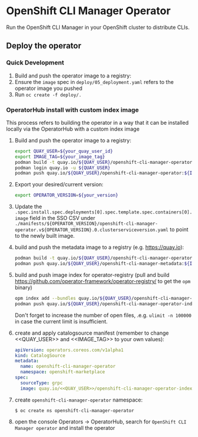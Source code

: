 # OpenShift CLI Manager Operator

Run the OpenShift CLI Manager in your OpenShift cluster to distribute CLIs.

## Deploy the operator

### Quick Development

1. Build and push the operator image to a registry:
2. Ensure the `image` spec in `deploy/05_deployment.yaml` refers to the operator image you pushed
3. Run `oc create -f deploy/.`

### OperatorHub install with custom index image

This process refers to building the operator in a way that it can be installed locally via the OperatorHub with a custom index image

1. Build and push the operator image to a registry:
   ```sh
   export QUAY_USER=${your_quay_user_id}
   export IMAGE_TAG=${your_image_tag}
   podman build -t quay.io/${QUAY_USER}/openshift-cli-manager-operator:${IMAGE_TAG} -f Dockerfile
   podman login quay.io -u ${QUAY_USER}
   podman push quay.io/${QUAY_USER}/openshift-cli-manager-operator:${IMAGE_TAG}
   ```

1. Export your desired/current version:

   ```sh
   export OPERATOR_VERSION=${your_version}
   ```

1. Update the `.spec.install.spec.deployments[0].spec.template.spec.containers[0].image` field in the SSO CSV under `./manifests/${OPERATOR_VERSION}/openshift-cli-manager-operator.v${OPERATOR_VERSION}.0.clusterserviceversion.yaml` to point to the newly built image.

1. build and push the metadata image to a registry (e.g. https://quay.io):
   ```sh
   podman build -t quay.io/${QUAY_USER}/openshift-cli-manager-operator-metadata:${IMAGE_TAG} -f Dockerfile.metadata .
   podman push quay.io/${QUAY_USER}/openshift-cli-manager-metadata:${IMAGE_TAG}
   ```

1. build and push image index for operator-registry (pull and build https://github.com/operator-framework/operator-registry/ to get the `opm` binary)
   ```sh
   opm index add --bundles quay.io/${QUAY_USER}/openshift-cli-manager-operator-metadata:${IMAGE_TAG} --tag quay.io/${QUAY_USER}/openshift-cli-manager-operator-index:${IMAGE_TAG}
   podman push quay.io/${QUAY_USER}/openshift-cli-manager-operator-index:${IMAGE_TAG}
   ```

   Don't forget to increase the number of open files, .e.g. `ulimit -n 100000` in case the current limit is insufficient.

1. create and apply catalogsource manifest (remember to change <<QUAY_USER>> and <<IMAGE_TAG>> to your own values):
   ```yaml
   apiVersion: operators.coreos.com/v1alpha1
   kind: CatalogSource
   metadata:
     name: openshift-cli-manager-operator
     namespace: openshift-marketplace
   spec:
     sourceType: grpc
     image: quay.io/<<QUAY_USER>>/openshift-cli-manager-operator-index:<<IMAGE_TAG>>
   ```

1. create `openshift-cli-manager-operator` namespace:
   ```
   $ oc create ns openshift-cli-manager-operator
   ```

1. open the console Operators -> OperatorHub, search for `OpenShift CLI Manager operator` and install the operator
